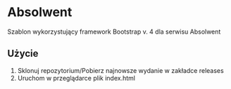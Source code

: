 # Absolwent
Szablon wykorzystujący framework Bootstrap v. 4 dla serwisu Absolwent

## Użycie
1. Sklonuj repozytorium/Pobierz najnowsze wydanie w zakładce releases
1. Uruchom w przeglądarce plik index.html

